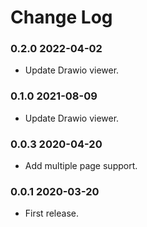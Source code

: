 # Change Log

### 0.2.0 2022-04-02

+ Update Drawio viewer.

### 0.1.0 2021-08-09

+ Update Drawio viewer.

### 0.0.3 2020-04-20

+ Add multiple page support.

### 0.0.1 2020-03-20

+ First release.
